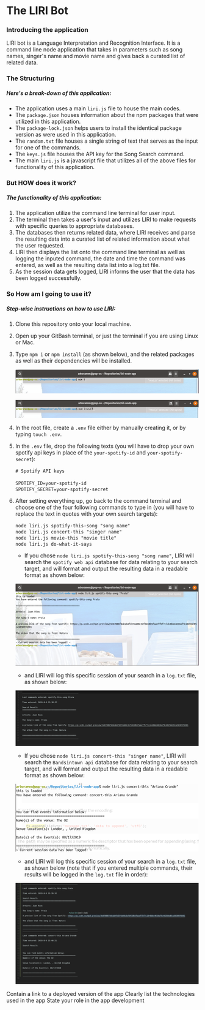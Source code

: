 # The LIRI Bot

### Introducing the application

LIRI bot is a Language Interpretation and Recognition Interface. It is a command line node application that takes in parameters such as song names, singer's name and movie name and gives back a curated list of related data.

### The Structuring

##### Here's a break-down of this application:

- The application uses a main `liri.js` file to house the main codes.
- The `package.json` houses information about the npm packages that were utilized in this application.
- The `package-lock.json` helps users to install the identical package version as were used in this application.
- The `random.txt` file houses a single string of text that serves as the input for one of the commands.
- The `keys.js` file houses the API key for the Song Search command.
- The main `liri.js` is a javascript file that utilizes all of the above files for functionality of this application.

### But HOW does it work?

##### The functionality of this application:

1. The application utilize the command line terminal for user input.
2. The terminal then takes a user's input and utilizes LIRI to make requests with specific queries to appropriate databases.
3. The databases then returns related data, where LIRI receives and parse the resulting data into a curated list of related information about what the user requested.
4. LIRI then displays the list onto the command line terminal as well as logging the inputed command, the date and time the command was entered, as well as the resulting data list into a log.txt file.
5. As the session data gets logged, LIRI informs the user that the data has been logged successfully.

### So How am I going to use it?

##### Step-wise instructions on how to use LIRI:

1. Clone this repository onto your local machine.
2. Open up your GitBash terminal, or just the terminal if you are using Linux or Mac.
3. Type `npm i` or `npm install` (as shown below), and the related packages as well as their dependencies will be installed.

    ![Image of `npm i`](/screenshots/npm-install.png)

    ![Image of `npm install`](/screenshots/npm-install2.png)

4. In the root file, create a `.env` file either by manually creating it, or by typing `touch .env`.
5. In the `.env` file, drop the following texts (you will have to drop your own spotify api keys in place of the `your-spotify-id` and `your-spotify-secret`):

    ```
    # Spotify API keys

    SPOTIFY_ID=your-spotify-id
    SPOTIFY_SECRET=your-spotify-secret

    ```
6. After setting everything up, go back to the command terminal and choose one of the four following commands to type in (you will have to replace the text in quotes with your own search targets):

    ```
    node liri.js spotify-this-song "song name"
    node liri.js concert-this "singer name"
    node liri.js movie-this "movie title"
    node liri.js do-what-it-says

    ```
    - If you chose `node liri.js spotify-this-song "song name"`, LIRI will search the `spotify web api` database for data relating to your search target, and will format and output the resulting data in a readable format as shown below:

    ![Image of `node liri.js spotify-this-song "song name"`](/screenshots/spotify-this-song.png)

    - and LIRI will log this specific session of your search in a `log.txt` file, as shown below:

    ![Image of `log.txt`](/screenshots/log-txt-1.png)

    - If you chose `node liri.js concert-this "singer name"`, LIRI will search the `Bandsintown api` database for data relating to your search target, and will format and output the resulting data in a readable format as shown below:

    ![Image of `node liri.js concert-this "singer name"`](/screenshots/concert-this.png)

    - and LIRI will log this specific session of your search in a `log.txt` file, as shown below (note that if you entered multiple commands, their results will be logged in the `log.txt` file in order):

    ![Image of `log.txt`](/screenshots/log-txt-2.png)

Contain a link to a deployed version of the app
Clearly list the technologies used in the app
State your role in the app development